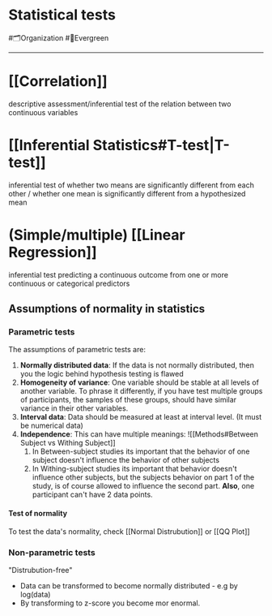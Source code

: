 # Statistical tests
#🗂️Organization 
#🌲Evergreen 

---

# [[Correlation]]
descriptive assessment/inferential test of the relation between two continuous variables

# [[Inferential Statistics#T-test|T-test]]
inferential test of whether two means are significantly different from each other / whether one mean is significantly different from a hypothesized mean
# (Simple/multiple) [[Linear Regression]]
inferential test predicting a continuous outcome from one or more continuous or categorical predictors




## Assumptions of normality in statistics

### Parametric tests
The assumptions of parametric tests are:

1) **Normally distributed data**: 
If the data is not normally distributed, then you the logic behind hypothesis testing is flawed
2) **Homogeneity of variance**: 
One variable should be stable at all levels of another variable. To phrase it differently, if you have test multiple groups of participants, the samples of these groups, should have similar variance in their other variables.
3) **Interval data**:
Data should be measured at least at interval level.
(It must be numerical data) 
4) **Independence**:
This can have multiple meanings:
![[Methods#Between Subject vs Withing Subject]]
	1) In Between-subject studies its important that the behavior of one subject doesn't influence the behavior of other subjects
	2) In Withing-subject studies its important that behavior doesn't influence other subjects, but the subjects behavior on part 1 of the study, is of course allowed to influence the second part.
**Also**, one participant can't have 2 data points. 

#### Test of normality
To test the data's normality, check [[Normal Distrubution]] or [[QQ Plot]]

### Non-parametric tests
"Distrubution-free"

- Data can be transformed to become normally distributed - e.g by log(data)
- By transforming to z-score you become mor enormal.